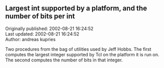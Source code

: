 ## Largest int supported by a platform, and the number of bits per int  
Originally published: 2002-08-21 16:24:52  
Last updated: 2002-08-21 16:24:52  
Author: andreas kupries  
  
Two procedures from the bag of utilities used by Jeff Hobbs. The first computes the largest integer supported by Tcl on the platform it is run on. The second computes the number of bits in that integer.